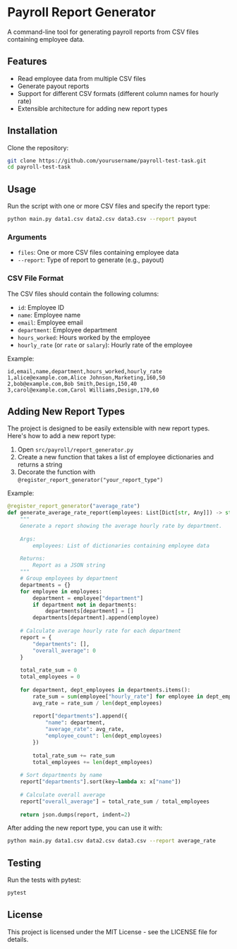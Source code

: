 # Payroll Report Generator

A command-line tool for generating payroll reports from CSV files containing employee data.

## Features

- Read employee data from multiple CSV files
- Generate payout reports
- Support for different CSV formats (different column names for hourly rate)
- Extensible architecture for adding new report types

## Installation

Clone the repository:

```bash
git clone https://github.com/yourusername/payroll-test-task.git
cd payroll-test-task
```

## Usage

Run the script with one or more CSV files and specify the report type:

```bash
python main.py data1.csv data2.csv data3.csv --report payout
```

### Arguments

- `files`: One or more CSV files containing employee data
- `--report`: Type of report to generate (e.g., payout)

### CSV File Format

The CSV files should contain the following columns:
- `id`: Employee ID
- `name`: Employee name
- `email`: Employee email
- `department`: Employee department
- `hours_worked`: Hours worked by the employee
- `hourly_rate` (or `rate` or `salary`): Hourly rate of the employee

Example:
```
id,email,name,department,hours_worked,hourly_rate
1,alice@example.com,Alice Johnson,Marketing,160,50
2,bob@example.com,Bob Smith,Design,150,40
3,carol@example.com,Carol Williams,Design,170,60
```

## Adding New Report Types

The project is designed to be easily extensible with new report types. Here's how to add a new report type:

1. Open `src/payroll/report_generator.py`
2. Create a new function that takes a list of employee dictionaries and returns a string
3. Decorate the function with `@register_report_generator("your_report_type")`

Example:

```python
@register_report_generator("average_rate")
def generate_average_rate_report(employees: List[Dict[str, Any]]) -> str:
    """
    Generate a report showing the average hourly rate by department.
    
    Args:
        employees: List of dictionaries containing employee data
        
    Returns:
        Report as a JSON string
    """
    # Group employees by department
    departments = {}
    for employee in employees:
        department = employee["department"]
        if department not in departments:
            departments[department] = []
        departments[department].append(employee)
    
    # Calculate average hourly rate for each department
    report = {
        "departments": [],
        "overall_average": 0
    }
    
    total_rate_sum = 0
    total_employees = 0
    
    for department, dept_employees in departments.items():
        rate_sum = sum(employee["hourly_rate"] for employee in dept_employees)
        avg_rate = rate_sum / len(dept_employees)
        
        report["departments"].append({
            "name": department,
            "average_rate": avg_rate,
            "employee_count": len(dept_employees)
        })
        
        total_rate_sum += rate_sum
        total_employees += len(dept_employees)
    
    # Sort departments by name
    report["departments"].sort(key=lambda x: x["name"])
    
    # Calculate overall average
    report["overall_average"] = total_rate_sum / total_employees
    
    return json.dumps(report, indent=2)
```

After adding the new report type, you can use it with:

```bash
python main.py data1.csv data2.csv data3.csv --report average_rate
```

## Testing

Run the tests with pytest:

```bash
pytest
```

## License

This project is licensed under the MIT License - see the LICENSE file for details.